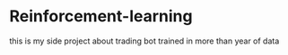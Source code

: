 # Reinforcement-learning
this is my side project about trading bot trained in more than  year of data

